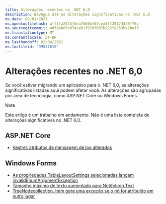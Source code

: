 ```yaml
---
title: Alterações recentes no .NET 6,0
description: Navegue até as alterações significativas no .NET 6,0.
ms.date: 02/01/2021
ms.openlocfilehash: aff1fa2874f6ea7566bf67cea5ff20174539f78c
ms.sourcegitcommit: 4df8e005c074ceb1f978f007b222fe253be2baf3
ms.translationtype: MT
ms.contentlocale: pt-BR
ms.lasthandoff: 02/04/2021
ms.locfileid: "99547610"
---
```

# <a name="breaking-changes-in-net-60"></a>Alterações recentes no .NET 6,0

Se você estiver migrando um aplicativo para o .NET 6,0, as alterações significativas listadas aqui podem afetar você. As alterações são agrupadas por área de tecnologia, como ASP.NET Core ou Windows Forms.

> [!NOTE]
> Este artigo é um trabalho em andamento. Não é uma lista completa de alterações significativas no .NET 6,0.

## <a name="aspnet-core"></a>ASP.NET Core

- [Kestrel: atributos de mensagem de log alterados](aspnet-core/6.0/kestrel-log-message-attributes-changed.md)

## <a name="windows-forms"></a>Windows Forms

- [As propriedades TableLayoutSettings selecionadas lançam InvalidEnumArgumentException](windows-forms/6.0/tablelayoutsettings-apis-throw-invalidenumargumentexception.md)
- [Tamanho máximo de texto aumentado para NotifyIcon.Text](windows-forms/6.0/notifyicon-text-max-text-length-increased.md)
- [TreeNodecollection. Item gera uma exceção se o nó for atribuído em outro lugar](windows-forms/6.0/treenodecollection-item-throws-argumentexception.md)
